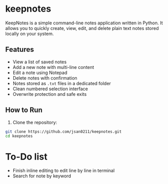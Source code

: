 # keepnotes

KeepNotes is a simple command-line notes application written in Python. It allows you to quickly create, view, edit, and delete plain text notes stored locally on your system.

## Features

- View a list of saved notes
- Add a new note with multi-line content
- Edit a note using Notepad
- Delete notes with confirmation
- Notes stored as `.txt` files in a dedicated folder
- Clean numbered selection interface
- Overwrite protection and safe exits

## How to Run

1. Clone the repository:

```bash
git clone https://github.com/jsan0211/keepnotes.git
cd keepnotes
```

# To-Do list

- Finish inline editing to edit line by line in terminal
- Search for note by keyword